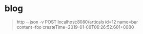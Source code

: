 # blog


 >  http --json  -v POST localhost:8080/articals id=12 name=bar content=foo createTime=2019-01-06T06:26:52.601+0000